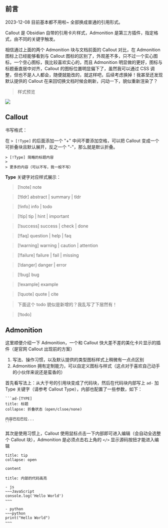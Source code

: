 ## 前言

2023-12-08 目前基本都不用啦~ 全部换成普通的引用形式。

Callout 是 Obsidian 自带的引用卡片样式，Admonition 是第三方插件，指定格式，由不同的关键字触发。

相信通过上面的两个 Admonition 块与文档前面的 Callout 对比，在 Admonition 图标上已经能够看到与 Callout 图标的区别了，外观差不多，只不过一个实心图标，一个空心图标，我比较喜欢实心的，而且 Admonition 明显做的更好，图标与标题垂直居中对齐，Callout 的图标位置明显偏下了，虽然我可以通过 CSS 调整，但也不是人人都会，随便就能改的，就这样吧，后续考虑换掉！我甚至还发现默认提供的 Callout 在来回切换文档时候会刷新，闪动一下，貌似重新渲染了？

> 样式预览

![](https://cdn.jsdelivr.net/gh/fengstats/blogcdn@main/2023/Obsidian-Callout%20%E6%A0%B7%E5%BC%8F%E5%AF%B9%E6%AF%94.png)

## Callout

书写格式：

在 `> [!Type]` 的后面添加一个 "+" 中间不要添加空格，可以把 Callout 变成一个可折叠块且默认展开，反之一个 "-"，那么就是默认折叠。

```text
> [!Type] 简略的标题内容
>
> 更多的内容（可以不写，我一般不写）
```

**Type** 关键字对应样式展示：

> [!note] note

> [!tldr] abstract | summary | tldr

> [!info] info | todo

> [!tip] tip | hint | important

> [!success] success | check | done

> [!faq] question | help | faq

> [!warning] warning | caution | attention

> [!failure] failure | fail | missing

> [!danger] danger | error

> [!bug] bug

> [!example] example

> [!quote] quote | cite

> 下面这个 todo 貌似是新增的？我乱写了下居然有！

> [!todo]

## Admonition

这里顺便介绍一下 Admonition，一个和 Callout 快大差不差的美化卡片显示的插件（是官网 Callout 出现前的方案）

1. 写法、操作习惯，以及默认提供的类型图标样式上稍微有一点点区别
2. Admonition 拥有定制能力，可以自定义图标与样式（这点对于喜欢自己动手的小伙伴来说还是蛮香的）

首先看写法上：从大于号的引用块变成了代码块，然后在代码块内部写上 `ad-` 加 Type 关键字（请参考 Callout Type），内部也配置了一些参数，如下：

````text
```ad-[TYPE]
title: 标题
collapse: 折叠状态（open/clsoe/none)

内容巴拉巴拉...
```
````

其次是使用习惯上，Callout 使用鼠标点击一下内部即可进入编辑（会自动全选整个 Callout 块），Admonition 是必须点击右上角的 `</>` 显示源码按扭才能进入编辑

```ad-tip
title: tip
collapse: open

content
```

```ad-note
title: 内部的代码高亮

- js
~~~JavaScript
console.log('Hello World')
~~~

- python
~~~python
print("Hello World")
~~~
```
